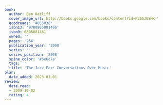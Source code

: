 ```yaml
---
book:
  author: Ben Ratliff
  cover_image_url: http://books.google.com/books/content?id=P355JUSMK-YC&printsec=frontcover&img=1&zoom=1&edge=curl&source=gbs_api
  goodreads: '4855038'
  isbn13: '9780805081466'
  isbn9: 0805081461
  owned: ''
  pages: '256'
  publication_year: '2008'
  series: ''
  series_position: '2008'
  spine_color: '#6e6d7a'
  tags: ''
  title: 'The Jazz Ear: Conversations Over Music'
plan:
  date_added: 2023-01-01
review:
  date_read:
  - 2009-10-02
  rating: 4
---
```

